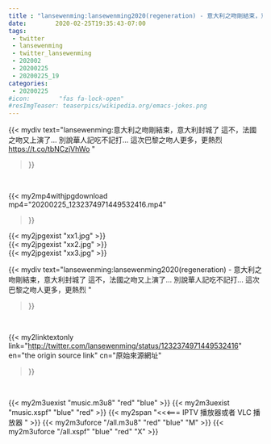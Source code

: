 ```yaml
---
title : "lansewenming:lansewenming2020(regeneration) - 意大利之吻剛結束，意大利封城了 這不，法國之吻又上演了… 別說華人記吃不記打… 這次巴黎之吻人更多，更熱烈 "
date:        2020-02-25T19:35:43-07:00
tags:
 - twitter
 - lansewenming
 - twitter_lansewenming
 - 202002
 - 20200225
 - 20200225_19
categories:
 - 20200225
#icon:        "fas fa-lock-open"
#resImgTeaser: teaserpics/wikipedia.org/emacs-jokes.png
---
```


{{< mydiv text="lansewenming:意大利之吻剛結束，意大利封城了 這不，法國之吻又上演了… 別說華人記吃不記打… 這次巴黎之吻人更多，更熱烈 https://t.co/tbNCzjVhWo "
>}}
<br>


{{< my2mp4withjpgdownload mp4="20200225_1232374971449532416.mp4"
>}}

{{< my2jpgexist "xx1.jpg" >}}<br>
{{< my2jpgexist "xx2.jpg" >}}<br>
{{< my2jpgexist "xx3.jpg" >}}<br>



{{< mydiv text="lansewenming:lansewenming2020(regeneration) - 意大利之吻剛結束，意大利封城了 這不，法國之吻又上演了… 別說華人記吃不記打… 這次巴黎之吻人更多，更熱烈 "
>}}
<br>

{{< my2linktextonly link="http://twitter.com/lansewenming/status/1232374971449532416"
en="the origin source link" cn="原始來源網址"
>}}


<br>

{{< my2m3uexist "music.m3u8" "red"  "blue" >}} {{< my2m3uexist "music.xspf" "blue" "red"  >}} {{< my2span "<<<=== IPTV 播放器或者 VLC 播放器 " >}} {{< my2m3uforce "/all.m3u8" "red"  "blue" "M" >}} {{< my2m3uforce "/all.xspf" "blue" "red"  "X" >}} 
